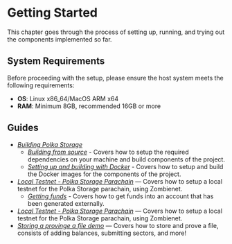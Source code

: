 # Getting Started

This chapter goes through the process of setting up, running, and trying out the components implemented so far.

## System Requirements

Before proceeding with the setup, please ensure the host system meets the following requirements:

- **OS**: Linux x86_64/MacOS ARM x64
- **RAM**: Minimum 8GB, recommended 16GB or more

## Guides

- [_Building Polka Storage_](./building/index.md)
  - [_Building from source_](./building/source.md) - Covers how to setup the required dependencies on your machine and build components of the project.
  - [_Setting up and building with Docker_](./building/docker.md) - Covers how to setup and build the Docker images for the components of the project.
- [_Local Testnet - Polka Storage Parachain_](local-testnet/index.md) — Covers how to setup a local testnet for the Polka Storage parachain, using Zombienet.
  - [_Getting funds_](local-testnet/getting-funds.md) - Covers how to get funds into an account that has been generated externally.
- [_Local Testnet - Polka Storage Parachain_](local-testnet.md) — Covers how to setup a local testnet for the Polka Storage parachain, using Zombienet.
- [_Storing a provinge a file demo_](file-demo.md) — Covers how to store and prove a file, consists of adding balances, submitting sectors, and more!

